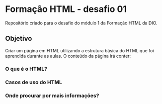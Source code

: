 # Formação HTML - desafio 01

Repositório criado para o desafio do módulo 1 da Formação HTML da DIO.

## Objetivo

Criar um página em HTML utilizando a estrutura básica do HTML que foi aprendida durante as aulas. O conteúdo da página irá conter:

### O que é o HTML?

### Casos de uso do HTML

### Onde procurar por mais informações?
